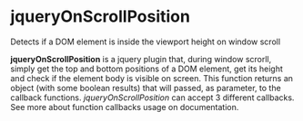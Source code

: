 # jqueryOnScrollPosition
Detects if a DOM element is inside the viewport height on window scroll

**jqueryOnScrollPosition** is a jquery plugin that, during window scrorll, simply get the top and bottom positions of a DOM element, get its height and check if the element body is visible on screen. This function returns an object (with some boolean results) that will passed, as parameter, to the callback functions.
*jqueryOnScrollPosition* can accept 3 different callbacks. <br>
See more about function callbacks usage on documentation.
